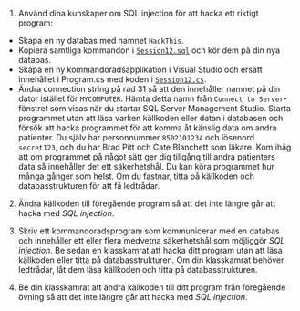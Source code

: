 1. Använd dina kunskaper om SQL injection för att hacka ett riktigt program:

- Skapa en ny databas med namnet `HackThis`.
- Kopiera samtliga kommandon i [`Session12.sql`](Session12.sql) och kör dem på
  din nya databas.
- Skapa en ny kommandoradsapplikation i Visual Studio och ersätt innehållet i
  Program.cs med koden i [`Session12.cs`](Session12.cs).
- Ändra connection string på rad 31 så att den innehåller namnet på din dator
  istället för `MYCOMPUTER`. Hämta detta namn från `Connect to Server`-fönstret
  som visas när du startar SQL Server Management Studio. Starta programmet utan
  att läsa varken källkoden eller datan i databasen och försök att hacka
  programmet för att komma åt känslig data om andra patienter. Du själv har
  personnummer `8502101234` och lösenord `secret123`, och du har Brad Pitt och
  Cate Blanchett som läkare. Kom ihåg att om programmet på något sätt ger dig
  tillgång till andra patienters data så innehåller det ett säkerhetshål. Du kan
  köra programmet hur många gånger som helst. Om du fastnar, titta på källkoden
  och databasstrukturen för att få ledtrådar.

2. Ändra källkoden till föregående program så att det inte längre går att hacka
   med *SQL injection*.

3. Skriv ett kommandoradsprogram som kommunicerar med en databas och innehåller
   ett eller flera medvetna säkerhetshål som möjliggör *SQL injection*. Be sedan
   en klasskamrat att hacka ditt program utan att läsa källkoden eller titta på
   databasstrukturen. Om din klasskamrat behöver ledtrådar, låt dem läsa
   källkoden och titta på databasstrukturen.

4. Be din klasskamrat att ändra källkoden till ditt program från föregående
   övning så att det inte längre går att hacka med *SQL injection*.